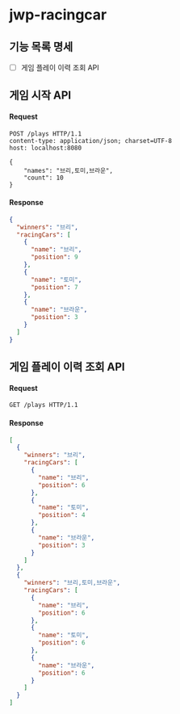 # jwp-racingcar

## 기능 목록 명세

- [ ] 게임 플레이 이력 조회 API

## 게임 시작 API

#### Request

```http request
POST /plays HTTP/1.1
content-type: application/json; charset=UTF-8
host: localhost:8080

{
    "names": "브리,토미,브라운",
    "count": 10
}
```

#### Response

```json
{
  "winners": "브리",
  "racingCars": [
    {
      "name": "브리",
      "position": 9
    },
    {
      "name": "토미",
      "position": 7
    },
    {
      "name": "브라운",
      "position": 3
    }
  ]
}
```

## 게임 플레이 이력 조회 API

#### Request

```http request
GET /plays HTTP/1.1
```

#### Response

```json
[
  {
    "winners": "브리",
    "racingCars": [
      {
        "name": "브리",
        "position": 6
      },
      {
        "name": "토미",
        "position": 4
      },
      {
        "name": "브라운",
        "position": 3
      }
    ]
  },
  {
    "winners": "브리,토미,브라운",
    "racingCars": [
      {
        "name": "브리",
        "position": 6
      },
      {
        "name": "토미",
        "position": 6
      },
      {
        "name": "브라운",
        "position": 6
      }
    ]
  }
]
```
